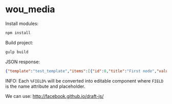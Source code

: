 # wou_media

Install modules:
```sh
npm install
```

Build project:
```sh
gulp build
```

JSON response:
```json
{"template":"test_template","items":[{"id":0,"title":"First node","value":"Example text 1  %FIELD% "},{"id":1,"title":"Second node","value":"Example test 2 %FIELD% year  %FIELD% "}]}
```


INFO: 
Each `%FIELD%` will be converted into editable component where `FIELD` is the name attribute and placeholder.

We can use: http://facebook.github.io/draft-js/